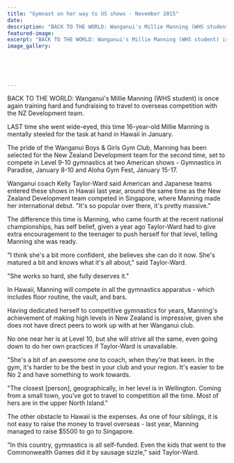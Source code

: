 ```yaml
---
title: "Gymnast on her way to US shows - November 2015"
date: 
description: "BACK TO THE WORLD: Wanganui's Millie Manning (WHS student) is once again training hard and fundraising to travel to overseas competition with the NZ Development team, Wanganui Chronicle 10/11/15..."
featured-image: 
excerpt: "BACK TO THE WORLD: Wanganui's Millie Manning (WHS student) is once again training hard and fundraising to travel to overseas competition with the NZ Development team, Wanganui Chronicle article on 10/11/15..."
image_gallery:
	
	
	
	
	
---
```


<p>BACK TO THE WORLD: Wanganui's Millie Manning (WHS student) is once again training hard and fundraising to travel to overseas competition with the NZ Development team.</p>
<p>LAST time she went wide-eyed, this time 16-year-old Millie Manning is mentally steeled for the task at hand in Hawaii in January.</p>
<p>The pride of the Wanganui Boys &amp; Girls Gym Club, Manning has been selected for the New Zealand Development team for the second time, set to compete in Level 9-10 gymnastics at two American shows - Gymnastics in Paradise, January 8-10 and Aloha Gym Fest, January 15-17.</p>
<p>Wanganui coach Kelly Taylor-Ward said American and Japanese teams entered these shows in Hawaii last year, around the same time as the New Zealand Development team competed in Singapore, where Manning made her international debut. "It's so popular over there, it's pretty massive."</p>
<p>The difference this time is Manning, who came fourth at the recent national championships, has self belief, given a year ago Taylor-Ward had to give extra encouragement to the teenager to push herself for that level, telling Manning she was ready.</p>
<p>"I think she's a bit more confident, she believes she can do it now. She's matured a bit and knows what it's all about," said Taylor-Ward.</p>
<p>"She works so hard, she fully deserves it."</p>
<p>In Hawaii, Manning will compete in all the gymnastics apparatus - which includes floor routine, the vault, and bars.</p>
<p>Having dedicated herself to competitive gymnastics for years, Manning's achievement of making high levels in New Zealand is impressive, given she does not have direct peers to work up with at her Wanganui club.</p>
<p>No one near her is at Level 10, but she will strive all the same, even going down to do her own practices if Taylor-Ward is unavailable.</p>
<p>"She's a bit of an awesome one to coach, when they're that keen. In the gym, it's harder to be the best in your club and your region. It's easier to be No 2 and have something to work towards.</p>
<p>"The closest [person], geographically, in her level is in Wellington. Coming from a small town, you've got to travel to competition all the time. Most of hers are in the upper North Island."</p>
<p>The other obstacle to Hawaii is the expenses. As one of four siblings, it is not easy to raise the money to travel overseas - last year, Manning managed to raise $5500 to go to Singapore.</p>
<p>"In this country, gymnastics is all self-funded. Even the kids that went to the Commonwealth Games did it by sausage sizzle," said Taylor-Ward.</p>

